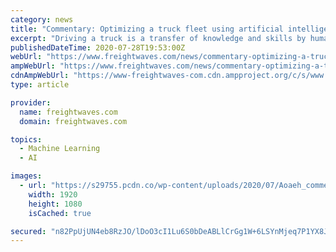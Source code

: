 ```yaml
---
category: news
title: "Commentary: Optimizing a truck fleet using artificial intelligence"
excerpt: "Driving a truck is a transfer of knowledge and skills by humans (at least now). High-dimensional problems are problems for which the relevant data on which decisions must be made has hundreds, possibly thousands of attributes,"
publishedDateTime: 2020-07-28T19:53:00Z
webUrl: "https://www.freightwaves.com/news/commentary-optimizing-a-truck-fleet"
ampWebUrl: "https://www.freightwaves.com/news/commentary-optimizing-a-truck-fleet/amp"
cdnAmpWebUrl: "https://www-freightwaves-com.cdn.ampproject.org/c/s/www.freightwaves.com/news/commentary-optimizing-a-truck-fleet/amp"
type: article

provider:
  name: freightwaves.com
  domain: freightwaves.com

topics:
  - Machine Learning
  - AI

images:
  - url: "https://s29755.pcdn.co/wp-content/uploads/2020/07/Aoaeh_commentary_072720_2.jpg"
    width: 1920
    height: 1080
    isCached: true

secured: "n82PpUjUN4eb8RzJO/lDoO3cI1Lu6S0bDeABLlCrGg1W+6LSYnMjeq7P1YX8J+Ch6gnjFSmHw6qOEImnEIA1QCIFW3TW9DDryJpdcf2lSqOJn/lMlRovfTAz+Cylwaq9cIb88NIacAwvP8Ziou6urX0ZKW77B+ueWejN4lvccGTXdhhZ/eQ9Q/d6dMfwl2wtWohulE7NHgFqaNhnL1X5ZKemjnL3mRMKi/654t7vroHu7vIRdvtFmYaMDB2HLWtBS2fFBmEjqJOK8ZgxFx+g1lQXR0bOXlu9i5/wq4VUTkwGQupvQcT/u04LYkEOEXtQZ+68xcpGICrFpgMtPXpFRQ==;sWeF7v474/wItujLFK6BsQ=="
---
```


